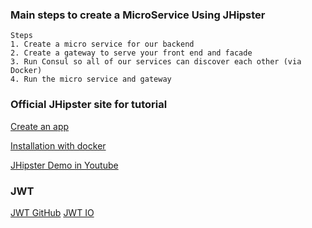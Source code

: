 
### Main steps to create a MicroService Using JHipster
```
Steps
1. Create a micro service for our backend
2. Create a gateway to serve your front end and facade
3. Run Consul so all of our services can discover each other (via Docker)
4. Run the micro service and gateway

```

### Official JHipster site for tutorial
[Create an app](https://jhipster.github.io/creating-an-app/)

[Installation with docker](https://jhipster.github.io/installation/)

[JHipster Demo in Youtube](https://www.youtube.com/watch?v=NdcnpD-GpZ4)


### JWT

[JWT GitHub](https://github.com/jwtk/jjwt)
[JWT IO](https://jwt.io/)

